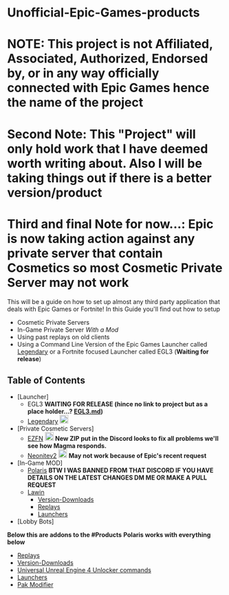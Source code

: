 # Unofficial-Epic-Games-products

# NOTE: This project is not Affiliated, Associated, Authorized, Endorsed by, or in any way officially connected with Epic Games hence the name of the project

# Second Note: This "Project" will only hold work that I have deemed worth writing about. Also I will be taking things out if there is a better version/product

# Third and final Note for now...: **Epic is now taking action against any private server that contain Cosmetics so most Cosmetic Private Server may not work** 
This will be a guide on how to set up almost any third party application that deals with Epic Games or Fortnite!
In this Guide you'll find out how to setup 
* Cosmetic Private Servers
* In-Game Private Server *With a Mod*
* Using past replays on old clients
* Using a Command Line Version of the Epic Games Launcher called [Legendary](https://github.com/Jawschamp/Unofficial-Epic-Games-products/blob/master/Legendary/README.md) or a Fortnite focused Launcher called EGL3 (**Waiting for release**)

## Table of Contents
- [Launcher]
  - EGL3 **WAITING FOR RELEASE (hince no link to project but as a place holder...? [EGL3.md](https://github.com/Jawschamp/Unofficial-Epic-Games-products/blob/master/EGL3/README.md))**
  - [Legendary](https://github.com/Jawschamp/Non-Official-Epic-Games-products/blob/master/Legendary/README.md) <img src="https://repository-images.githubusercontent.com/249938026/80b18f80-96c7-11ea-9183-0a8c96e7cada" alt="Legendary" height="20" />
- [Private Cosmetic Servers]
  - [EZFN](https://github.com/Jawschamp/FortnitePrivateServersGuide/blob/master/EZFN/README.md) <img src="https://avatars.githubusercontent.com/u/56506141?s=460&u=47bf97406a5c41e2ea190fd0892d6be99c8ef3de&v=4" alt="EZFN.DEV" height="20"> **New ZIP put in the Discord looks to fix all problems we'll see how Magma responds.**
  - [Neonitev2](https://github.com/Jawschamp/FortnitePrivateServersGuide/blob/master/NeoNite/README.md) <img src="https://cdn.discordapp.com/icons/703690937074974761/a_b29164c2cbb5e21e6ebf436e8aafc2eb.webp?size=256" alt="Neonitev2" height="20"> **May not work because of Epic's recent request**
- [In-Game MOD]
  - [Polaris](https://github.com/Jawschamp/FortnitePrivateServersGuide/blob/master/Polaris/README.md) **BTW I WAS BANNED FROM THAT DISCORD IF YOU HAVE DETAILS ON THE LATEST CHANGES DM ME OR MAKE A PULL REQUEST**
  - [Lawin](https://github.com/Jawschamp/FortnitePrivateServersGuide/tree/master/Lawin)
    - [Version-Downloads](https://github.com/Jawschamp/FortnitePrivateServersGuide/blob/master/Lawin/Version-Downloads.md)
    - [Replays](https://github.com/Jawschamp/FortnitePrivateServersGuide/blob/master/Lawin/FortTimeMachine/Replay/README.md)
    - [Launchers](https://github.com/Jawschamp/FortnitePrivateServersGuide/blob/master/Lawin/Launchers.md)
- [Lobby Bots]

**Below this are addons to the #Products** **Polaris works with everything below**
- [Replays](https://github.com/Jawschamp/FortnitePrivateServersGuide/blob/master/Lawin/FortTimeMachine/Replay/README.md)
- [Version-Downloads](https://github.com/Jawschamp/FortnitePrivateServersGuide/blob/master/Lawin/Version-Downloads.md)
- [Universal Unreal Engine 4 Unlocker commands](https://github.com/Jawschamp/FortnitePrivateServersGuide/blob/master/UUUClient/Console-Unlocker.txt)
- [Launchers](https://github.com/Jawschamp/FortnitePrivateServersGuide/blob/master/Lawin/Launchers.md)
- [Pak Modifier](https://github.com/Jawschamp/FortnitePrivateServersGuide/tree/master/Paks)
